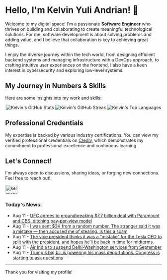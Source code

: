 # Hello, I'm Kelvin Yuli Andrian! 👋

Welcome to my digital space! I'm a passionate **Software Engineer** who thrives on building and collaborating to create meaningful technological solutions. For me, software development is about solving problems and adding value, and I believe that collaboration is key to achieving great things.

I enjoy the diverse journey within the tech world, from designing efficient backend systems and managing infrastructure with a DevOps approach, to crafting intuitive user experiences on the frontend. I also have a keen interest in cybersecurity and exploring low-level systems.

## My Journey in Numbers & Skills

Here are some insights into my work and skills:

<p align="center">
  <img src="https://github-readme-stats.vercel.app/api?username=kelvinzer0&show_icons=true&theme=radical" alt="Kelvin's GitHub Stats" />
  <img src="https://github-readme-streak-stats.herokuapp.com/?user=kelvinzer0&theme=radical" alt="Kelvin's GitHub Streak" />
  <img src="https://github-readme-stats.vercel.app/api/top-langs/?username=kelvinzer0&layout=compact&theme=radical" alt="Kelvin's Top Languages" />
</p>

## Professional Credentials

My expertise is backed by various industry certifications. You can view my verified professional credentials on [Credly](https://www.credly.com/users/kelvin-yuli-andrian/badges), which demonstrates my commitment to professional excellence and continuous learning.

## Let's Connect!

I'm always open to discussions, sharing ideas, or forging new connections. Feel free to reach out!

<p align="left">
    <a href="https://linkedin.com/in/kelvinzero" target="blank"><img align="center" src="https://cdn.jsdelivr.net/npm/simple-icons@3.0.1/icons/linkedin.svg" alt="kelvinzero" height="30" width="40" /></a>
</p>

### Today's News:

<!-- feed start -->
- Aug 11 - [UFC agrees to groundbreaking $7.7 billion deal with Paramount and CBS, ditching pay-per-view model](https://sports.yahoo.com/mma/breaking-news/article/ufc-agrees-to-groundbreaking-77-billion-deal-with-paramount-and-cbs-ditching-pay-per-view-model-123522139.html)
- Aug 11 - [I was sent $3K from a random number. The stranger said it was a mistake — then accused me of stealing. Is this a scam](https://www.yahoo.com/lifestyle/articles/sent-3k-random-number-stranger-123000086.html)
- Aug 11 - [The vice president thinks it was a “mistake” for the Tesla CEO to split with the president, and hopes he’ll be back in time for midterms.](https://www.yahoo.com/news/videos/vice-president-thinks-mistake-tesla-121115414.html)
- Aug 11 - [Air India to suspend Delhi-Washington services from September](https://finance.yahoo.com/news/air-india-suspend-services-washington-115109498.html)
- Aug 11 - [Trump's big bill is powering his mass deportations. Congress is starting to ask questions](https://www.yahoo.com/news/articles/trumps-big-bill-powering-mass-111514464.html)
<!-- feed end -->

---

Thank you for visiting my profile!